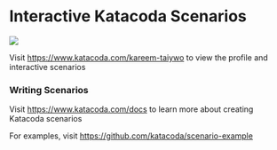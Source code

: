 # Interactive Katacoda Scenarios

[![](http://shields.katacoda.com/katacoda/kareem-taiywo/count.svg)](https://www.katacoda.com/kareem-taiywo "Get your profile on Katacoda.com")

Visit https://www.katacoda.com/kareem-taiywo to view the profile and interactive scenarios

### Writing Scenarios
Visit https://www.katacoda.com/docs to learn more about creating Katacoda scenarios

For examples, visit https://github.com/katacoda/scenario-example
